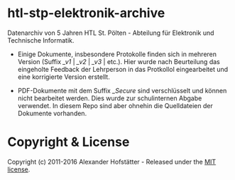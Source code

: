 # htl-stp-elektronik-archive
Datenarchiv von 5 Jahren HTL St. Pölten - Abteilung für Elektronik und Technische Informatik.

- Einige Dokumente, insbesondere Protokolle finden sich in mehreren Version (Suffix *\_v1* | *\_v2* | *\_v3* | etc.). Hier wurde nach Beurteilung das eingeholte Feedback der Lehrperson in das Protkollol eingearbeitet und eine korrigierte Version erstellt.

- PDF-Dokumente mit dem Suffix *\_Secure* sind verschlüsselt und können nicht bearbeitet werden. Dies wurde zur schulinternen Abgabe verwendet. In diesem Repo sind aber ohnehin die Quelldateien der Dokumente vorhanden.

# Copyright & License

Copyright (c) 2011-2016 Alexander Hofstätter - Released under the [MIT license](LICENSE).